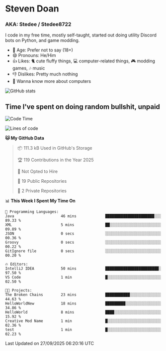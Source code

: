 # Steven Doan
### AKA: Stedee / Stedee8722
I code in my free time, mostly self-taught, started out doing utility Discord bots on Python, and game modding.

- 🤔 Age: Prefer not to say (18+)
- 😄 Pronouns: He/Him
- 👍 Likes: 🐈 cute fluffy things, 💻 computer-related things, 🎮 modding games, 🎶 music
- 👎 Dislikes: Pretty much nothing
- 🥹 Wanna know more about computers

![GitHub stats](https://github-readme-stats-iota-mocha-40.vercel.app/api?username=Stedee8722&show=prs_merged,prs_merged_percentage&show_icons=true&theme=transparent)

## Time I've spent on doing random bullshit, unpaid
<!--START_SECTION:Time I've spent on doing random bullshit, unpaid-->
![Code Time](http://img.shields.io/badge/Code%20Time-328%20hrs%207%20mins-blue)

![Lines of code](https://img.shields.io/badge/From%20Hello%20World%20I%27ve%20Written-87.2%20thousand%20lines%20of%20code-blue)

**🐱 My GitHub Data** 

> 📦 111.3 kB Used in GitHub's Storage 
 > 
> 🏆 119 Contributions in the Year 2025
 > 
> 🚫 Not Opted to Hire
 > 
> 📜 19 Public Repositories 
 > 
> 🔑 2 Private Repositories 
 > 
📊 **This Week I Spent My Time On** 

```text
💬 Programming Languages: 
Java                     46 mins             ██████████████████████░░░   89.33 % 
XML                      5 mins              ██░░░░░░░░░░░░░░░░░░░░░░░   09.89 % 
JSON                     0 secs              ░░░░░░░░░░░░░░░░░░░░░░░░░   00.36 % 
Groovy                   0 secs              ░░░░░░░░░░░░░░░░░░░░░░░░░   00.22 % 
GitIgnore file           0 secs              ░░░░░░░░░░░░░░░░░░░░░░░░░   00.20 % 

🔥 Editors: 
IntelliJ IDEA            50 mins             ████████████████████████░   97.50 % 
VS Code                  1 min               █░░░░░░░░░░░░░░░░░░░░░░░░   02.50 % 

🐱‍💻 Projects: 
The Broken Chains        23 mins             ███████████░░░░░░░░░░░░░░   44.63 % 
HelloWorldNew            18 mins             █████████░░░░░░░░░░░░░░░░   34.86 % 
HelloWorld               8 mins              ████░░░░░░░░░░░░░░░░░░░░░   15.92 % 
Creative Mod Name        1 min               █░░░░░░░░░░░░░░░░░░░░░░░░   02.36 % 
test                     1 min               █░░░░░░░░░░░░░░░░░░░░░░░░   02.23 % 
```


 Last Updated on 27/09/2025 06:20:16 UTC
<!--END_SECTION:Time I've spent on doing random bullshit, unpaid-->
